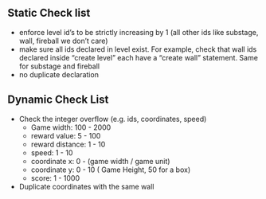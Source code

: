 ## Static Check list
- enforce level id’s to be strictly increasing by 1
  (all other ids like substage, wall, fireball we don’t care)
- make sure all ids declared in level exist. 
  For example, check that wall ids declared inside “create level” each have a “create wall” statement. Same for 
  substage and fireball
- no duplicate declaration

## Dynamic Check List
- Check the integer overflow (e.g. ids, coordinates, speed)
  - Game width: 100 - 2000
  - reward value: 5 - 100
  - reward distance: 1 - 10
  - speed: 1 - 10
  - coordinate x: 0 - (game width / game unit)
  - coordinate y: 0 - 10 ( Game Height, 50 for a box)
  - score: 1 - 1000
- Duplicate coordinates with the same wall
